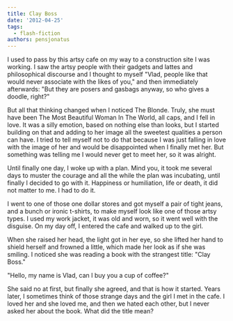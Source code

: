 ```yaml
---
title: Clay Boss
date: '2012-04-25'
tags:
  - flash-fiction
authors: pensjonatus
---
```


I used to pass by this artsy cafe on my way to a construction site I was
working. I saw the artsy people with their gadgets and lattes and philosophical
discourse and I thought to myself "Vlad, people like that would never associate
with the likes of you," and then immediately afterwards: "But they are posers
and gasbags anyway, so who gives a doodle, right?"

<!-- truncate -->

But all that thinking changed when I noticed The Blonde. Truly, she must have
been The Most Beautiful Woman In The World, all caps, and I fell in love. It was
a silly emotion, based on nothing else than looks, but I started building on
that and adding to her image all the sweetest qualities a person can have. I
tried to tell myself not to do that because I was just falling in love with the
image of her and would be disappointed when I finally met her. But something was
telling me I would never get to meet her, so it was alright.

Until finally one day, I woke up with a plan. Mind you, it took me several days
to muster the courage and all the while the plan was incubating, until finally I
decided to go with it. Happiness or humiliation, life or death, it did not
matter to me. I had to do it.

I went to one of those one dollar stores and got myself a pair of tight jeans,
and a bunch or ironic t-shirts, to make myself look like one of those artsy
types. I used my work jacket, it was old and worn, so it went well with the
disguise. On my day off, I entered the cafe and walked up to the girl.

When she raised her head, the light got in her eye, so she lifted her hand to
shield herself and frowned a little, which made her look as if she was smiling.
I noticed she was reading a book with the strangest title: "Clay Boss."

"Hello, my name is Vlad, can I buy you a cup of coffee?"

She said no at first, but finally she agreed, and that is how it started. Years
later, I sometimes think of those strange days and the girl I met in the cafe. I
loved her and she loved me, and then we hated each other, but I never asked her
about the book. What did the title mean?
